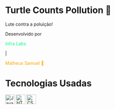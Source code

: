 
### <h1> Turtle Counts Pollution 🐢 </h1>

<p> Lute contra a poluição! </p>

Desenvolvido por <p style="color: springgreen;"> Infra Labs </p> | <p style="color: orange;"> Matheus Samuel 🦔</p>

<h1> Tecnologias Usadas </h1> 
<img src="https://img.shields.io/badge/JavaScript-F7DF1E?style=for-the-badge&logo=javascript&logoColor=black" alt="JavaScript Logo" height="30">
<img src="https://img.shields.io/badge/HTML5-E34F26?style=for-the-badge&logo=html5&logoColor=white" alt="HTML5 Logo" height="30">  
<img src="https://img.shields.io/badge/CSS3-1572B6?style=for-the-badge&logo=css3&logoColor=white" alt="CSS3 Logo" height="30">